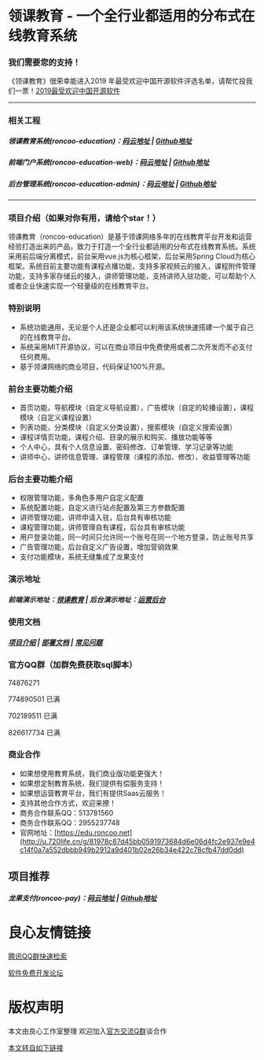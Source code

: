    

# 领课教育 - 一个全行业都适用的分布式在线教育系统

### 我们需要您的支持！
《领课教育》很荣幸能进入2019 年最受欢迎中国开源软件评选名单，请帮忙投我们一票！[2019最受欢迎中国开源软件](http://u.720life.cn/g/1dbc517b01e71dde51eaf55b6f5fa83331996531c2e744d39f71641ccd06c245e1bea7a5d1b255e418c08c2bc2cc120b353ae6dd3a7c3b70d6cd630772c1874aab85f2b46c19448009fb73e1b20c07c2)

---
### 相关工程
##### 领课教育系统(roncoo-education)：[码云地址](http://u.720life.cn/g/2e71d0f0a5c601172267ba20d3a43c6e41a652f917c164e70295da5a6f902e195153589e79e2a5e5f44f54402948b261) | [Github地址](http://u.720life.cn/g/54145d0471d91890860f7f8463c030467bd4dd4cc03e6391d138519bf5f96755054e7c478dc3c8a5ebcaf32cad8b8d03)
##### 前端门户系统(roncoo-education-web)：[码云地址](http://u.720life.cn/g/2e71d0f0a5c601172267ba20d3a43c6e41a652f917c164e70295da5a6f902e19724624dea27025957c12d3a115351a71) | [Github地址](http://u.720life.cn/g/54145d0471d91890860f7f8463c030467bd4dd4cc03e6391d138519bf5f96755c670b2caa44e32124b18b1a483c11b74)
##### 后台管理系统(roncoo-education-admin)：[码云地址](http://u.720life.cn/g/2e71d0f0a5c601172267ba20d3a43c6e41a652f917c164e70295da5a6f902e19ef74c1437ccf139301627d7fd5ab26eba305dbdf4ecddb698c93dd95aec41ab1) | [Github地址](http://u.720life.cn/g/54145d0471d91890860f7f8463c030467bd4dd4cc03e6391d138519bf5f967553d88d99f154bfdb356f666cc43d12ddd)
---

### 项目介绍（如果对你有用，请给个star！）
领课教育（roncoo-education）是基于领课网络多年的在线教育平台开发和运营经验打造出来的产品，致力于打造一个全行业都适用的分布式在线教育系统。系统采用前后端分离模式，前台采用vue.js为核心框架，后台采用Spring Cloud为核心框架。系统目前主要功能有课程点播功能，支持多家视频云的接入，课程附件管理功能，支持多家存储云的接入，讲师管理功能，支持讲师入驻功能，可以帮助个人或者企业快速实现一个轻量级的在线教育平台。

### 特别说明
* 系统功能通用，无论是个人还是企业都可以利用该系统快速搭建一个属于自己的在线教育平台。
* 系统采用MIT开源协议，可以在商业项目中免费使用或者二次开发而不必支付任何费用。
* 基于领课网络的商业项目，代码保证100%开源。

### 前台主要功能介绍
* 首页功能，导航模块（自定义导航设置），广告模块（自定的轮播设置），课程模块（自定义课程设置）
* 列表功能，分类模块（自定义分类设置），搜索模块（自定义搜索设置）
* 课程详情页功能，课程介绍、目录的展示和购买、播放功能等等
* 个人中心，具有个人信息设置、密码修改、订单管理、学习记录等功能
* 讲师中心，讲师信息管理、课程管理（课程的添加、修改）、收益管理等功能

### 后台主要功能介绍
* 权限管理功能，多角色多用户自定义配置
* 系统配置功能，自定义进行站点配置及第三方参数配置
* 讲师管理功能，讲师申请入驻，后台具有审核功能
* 课程管理功能，讲师管理自有课程，后台具有审核功能
* 用户登录功能，同一时间只允许同一个账号在同一个地方登录，防止账号共享
* 广告管理功能，后台自定义广告设置，增加营销效果
* 支付功能模块，系统无缝集成了龙果支付

### 演示地址
##### 前端演示地址：[领课教育](http://u.720life.cn/g/8c571719c33567a16cd84331785533d1fd5c539dc74a1a032cf74bbb60dda76a) | 后台演示地址：[运营后台](http://u.720life.cn/g/a710d429e037acae8ee051c30ea4b417b50642df58e2c7b49588c30c39d185e0)

### 使用文档
##### [项目介绍](http://u.720life.cn/g/e9ebdf7a2da6cb735cbe7695cff80fc6f394601fe47d54fa59486d6698f30521874d48641f26501e6747c82076a9b95a1b0ffe0a841b23eee0667328adbb6494) | [部署文档](http://u.720life.cn/g/e9ebdf7a2da6cb735cbe7695cff80fc6f394601fe47d54fa59486d6698f30521902c4b5e74f8cfab903a6c93ac91b9518c4e05aeba9004ee562001f2ada6bc33) | [常见问题](http://u.720life.cn/g/e9ebdf7a2da6cb735cbe7695cff80fc6f394601fe47d54fa59486d6698f30521b66530d0c780d79f245cc9a4dc2336a5592747ec920a75e359d8a9b1bd6f7b3e)

### 官方QQ群（加群免费获取sql脚本）

   74876271 

   774890501  已满

   702189511  已满

   826617734  已满

### 商业合作
* 如果想使用教育系统，我们商业版功能更强大！
* 如果想定制教育系统，我们提供有偿服务支持！
* 如果想运营教育平台，我们有提供Saas云服务！
* 支持其他合作方式，欢迎来撩！
* 商务合作联系QQ：513781560
* 商务合作联系QQ：2955237748
* 官网地址：[https://edu.roncoo.net](http://u.720life.cn/g/81978c87d45bb0591973684d6e06d4fc2e937e9e4c14f0a7a552dbbb949b2912a9d401b02e26b34e422c78cfb47dd0dd)

## 项目推荐
##### 龙果支付(roncoo-pay)：[码云地址](http://u.720life.cn/g/2e71d0f0a5c601172267ba20d3a43c6e41a652f917c164e70295da5a6f902e19e12e81c8bf21b450bc9b87a0ace34eb5) | [Github地址](http://u.720life.cn/g/54145d0471d91890860f7f8463c030467bd4dd4cc03e6391d138519bf5f967553dcf9660844dfc491834b60b580c9b50)



 # 良心友情链接

[腾讯QQ群快速检索](http://u.720life.cn/s/8cf73f7c)

[软件免费开发论坛](http://u.720life.cn/s/bbb01dc0)

# 版权声明 

本文由良心工作室整理 欢迎加入[官方交流Q群](https://u.720life.cn/s/f2316816)谈合作

[本文转自如下链接](http://u.720life.cn/g/2e71d0f0a5c601172267ba20d3a43c6eb3ef6cd8f05678210756325883ae8d0b4a39e67e1958bcef5a841595ca6fa8230c1eae672885076eaf6ec74ef3131e1c2166f3e28268a99c4ba27602bbf687e4)